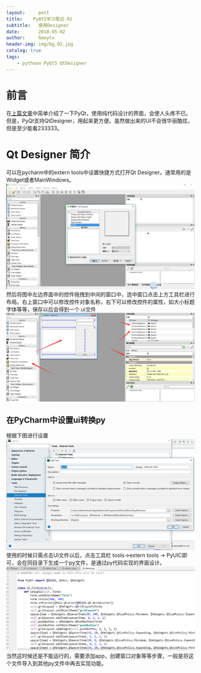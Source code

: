 ```yaml
---
layout:     post
title:    PyQt5学习笔记-02
subtitle:   使用Designer
date:       2018-05-02
author:     hmoytx
header-img: img/bg_02.jpg
catalog: true
tags:
    - pythoon PyQt5 QtDesigner
---
```


# 前言
在[上篇文章](https://hmoytx.github.io/2018/05/01/PyQt5%E5%AD%A6%E4%B9%A0%E7%AC%94%E8%AE%B0-01/)中简单介绍了一下PyQt，使用纯代码设计的界面，会使人头疼不已。但是，PyQt支持QtDesigner，用起来更方便。虽然做出来的UI不会很华丽酷炫，但是至少能看233333。

# Qt Designer 简介
可以在pycharm中的extern tools中设置快捷方式打开Qt Designer。通常用的是Widget或者MainWindows。
![QtDesigner界面](/img/Designer.png)
然后将图中左边界面中的控件拖拽到中间的窗口中，选中窗口点击上方工具栏进行布局。右上窗口中可以修改控件对象名称，右下可以修改控件的属性，如大小标题字体等等，保存以后会得到一个.ui文件
![QtDesigner设计](/img/ui.png)

## 在PyCharm中设置ui转换py
根据下图进行设置
![pyuuic](/img/PyUIc.png)
使用的时候只需点击UI文件以后，点击工具栏 tools->extern tools -> PyUIC即可，会在同目录下生成一个py文件，是通过py代码实现的界面设计。
![ui_py](/img/ui_py.png)
当然这时候还是不能运行的，需要添加app，创建窗口对象等等步骤，一般是将这个文件导入到其他py文件中再去实现功能。
